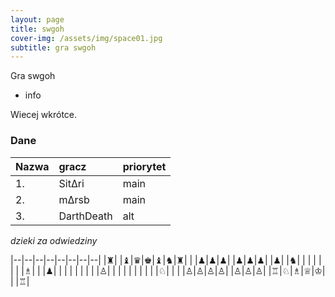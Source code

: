 ```yaml
---
layout: page
title: swgoh
cover-img: /assets/img/space01.jpg
subtitle: gra swgoh
---
```


Gra swgoh

- info

Wiecej wkrótce.

### Dane

| Nazwa | gracz | priorytet |
| :------ |:--- | :--- |
| 1. | SitΔri | main |
| 2. | mΔrsb | main |
| 3. | DarthDeath | alt |


*dzieki za odwiedziny*

|--|--|--|--|--|--|--|--|
|♜| |♝|♛|♚|♝|♞|♜|
| |♟|♟|♟| |♟|♟|♟|
|♟| |♞| | | | | |
| |♗| | |♟| | | |
| | | | |♙| | | |
| | | | | |♘| | |
|♙|♙|♙|♙| |♙|♙|♙|
|♖|♘|♗|♕|♔| | |♖|
